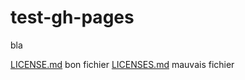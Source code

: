# test-gh-pages
bla

[LICENSE.md](LICENSE.md) bon fichier
[LICENSES.md](LICENSES.md) mauvais fichier
